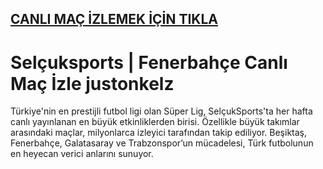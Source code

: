 ## <a href="https://shorten.is/nanotv">CANLI MAÇ İZLEMEK İÇİN TIKLA</a>

# Selçuksports | Fenerbahçe Canlı Maç İzle justonkelz

Türkiye'nin en prestijli futbol ligi olan Süper Lig, SelçukSports'ta her hafta canlı yayınlanan en büyük etkinliklerden birisi. Özellikle büyük takımlar arasındaki maçlar, milyonlarca izleyici tarafından takip ediliyor. Beşiktaş, Fenerbahçe, Galatasaray ve Trabzonspor’un mücadelesi, Türk futbolunun en heyecan verici anlarını sunuyor.
